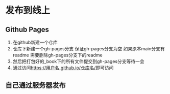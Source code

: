 # 发布到线上

## Github Pages

1. 在github新建一个仓库
2. 仓库下新建一个gh-pages分支 保证gh-pages分支为空 如果原本main分支有readme 需要删除gh-pages分支下的readme
3. 然后把打包好的_book下的所有文件提交到gh-pages分支等待一会
4. 通过访问<https://用户名.github.io/仓库名/>即可访问

## 自己通过服务器发布
